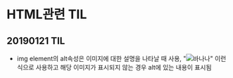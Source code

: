 # HTML관련 TIL
## 20190121 TIL

* img element의 alt속성은 이미지에 대한 설명을 나타날 때 사용, "<img src='banana.png' alt='바나나'>" 이런식으로 사용하고 해당 이미지가 표시되지 않는 경우 alt에 있는 내용이 표시됨


